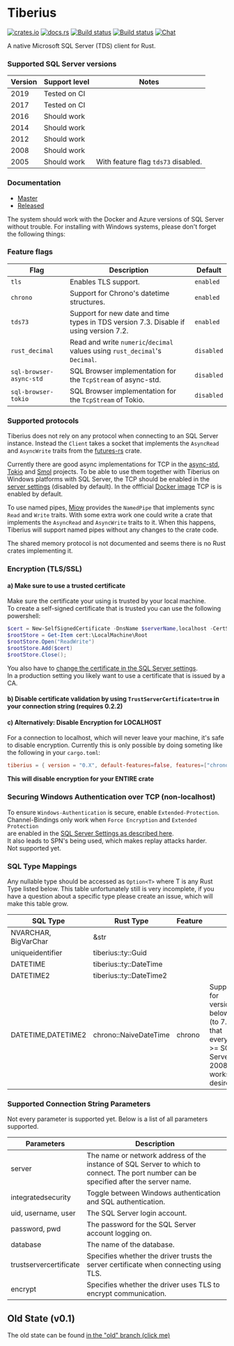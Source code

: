 # Tiberius
[![crates.io](https://meritbadge.herokuapp.com/tiberius)](https://crates.io/crates/tiberius)
[![docs.rs](https://docs.rs/tiberius/badge.svg)](https://docs.rs/tiberius)
[![Build status](https://badge.buildkite.com/172053d935f64a275beca911ab20bad34e7597775ce024469d.svg)](https://buildkite.com/prisma/tiberius)
[![Build status](https://ci.appveyor.com/api/projects/status/vr39e8qd42n3yf0i/branch/master?svg=true)](https://ci.appveyor.com/project/pimeys/tiberius/branch/master)
[![Chat](https://img.shields.io/discord/664092374359605268)](https://discord.gg/8sF4ej)

A native Microsoft SQL Server (TDS) client for Rust.

### Supported SQL Server versions

| Version | Support level | Notes                               |
|---------|---------------|-------------------------------------|
|    2019 | Tested on CI  |                                     |
|    2017 | Tested on CI  |                                     |
|    2016 | Should work   |                                     |
|    2014 | Should work   |                                     |
|    2012 | Should work   |                                     |
|    2008 | Should work   |                                     |
|    2005 | Should work   | With feature flag `tds73` disabled. |

### Documentation

- [Master](https://prisma.github.io/tiberius/tiberius/index.html)
- [Released](https://docs.rs/tiberius)

The system should work with the Docker and Azure versions of SQL Server without
trouble. For installing with Windows systems, please don't forget the following
things:

### Feature flags

| Flag           | Description                                                                           | Default    |
|----------------|---------------------------------------------------------------------------------------|------------|
| `tls`          | Enables TLS support.                                                                  | `enabled`  |
| `chrono`       | Support for Chrono's datetime structures.                                             | `enabled`  |
| `tds73`        | Support for new date and time types in TDS version 7.3. Disable if using version 7.2. | `enabled`  |
| `rust_decimal` | Read and write `numeric`/`decimal` values using `rust_decimal`'s `Decimal`.           | `disabled` |
| `sql-browser-async-std` | SQL Browser implementation for the `TcpStream` of async-std.                  | `disabled` |
| `sql-browser-tokio`     | SQL Browser implementation for the `TcpStream` of Tokio.                      | `disabled` |

### Supported protocols

Tiberius does not rely on any protocol when connecting to an SQL Server
instance. Instead the `Client` takes a socket that implements the `AsyncRead`
and `AsyncWrite` traits from the [futures-rs](https://crates.io/crates/futures)
crate.

Currently there are good async implementations for TCP in the
[async-std](https://crates.io/crates/async-std),
[Tokio](https://crates.io/crates/tokio) and
[Smol](https://crates.io/crates/smol) projects. To be able to use them together
with Tiberius on Windows platforms with SQL Server, the TCP should be enabled in
the [server
settings](https://technet.microsoft.com/en-us/library/hh231672(v=sql.110).aspx)
(disabled by default). In the offficial [Docker image](https://hub.docker.com/_/microsoft-mssql-server)
TCP is is enabled by default.

To use named pipes, [Miow](https://crates.io/crates/miow) provides the
`NamedPipe` that implements sync `Read` and `Write` traits. With some extra work
one could write a crate that implements the `AsyncRead` and `AsyncWrite` traits
to it. When this happens, Tiberius will support named pipes without any changes
to the crate code.

The shared memory protocol is not documented and seems there is no Rust crates
implementing it.

### Encryption (TLS/SSL)

#### a) Make sure to use a trusted certificate
Make sure the certificate your using is trusted by your local machine.  
To create a self-signed certificate that is trusted you can use the following powershell:

```powershell
$cert = New-SelfSignedCertificate -DnsName $serverName,localhost -CertStoreLocation cert:\LocalMachine\My
$rootStore = Get-Item cert:\LocalMachine\Root
$rootStore.Open("ReadWrite")
$rootStore.Add($cert)
$rootStore.Close();
```

You also have to [change the certificate in the SQL Server settings](https://support.microsoft.com/en-us/help/316898/how-to-enable-ssl-encryption-for-an-instance-of-sql-server-by-using-microsoft-management-console).  
In a production setting you likely want to use a certificate that is issued by a
CA.

#### b) Disable certificate validation by using `TrustServerCertificate=true` in your connection string (requires 0.2.2)

#### c) Alternatively: Disable Encryption for LOCALHOST
For a connection to localhost, which will never leave your machine, it's safe to disable encryption.
Currently this is only possible by doing someting like the following in your `cargo.toml`:
```toml
tiberius = { version = "0.X", default-features=false, features=["chrono"] }
```
**This will disable encryption for your ENTIRE crate**  

### Securing Windows Authentication over TCP (non-localhost)

To ensure `Windows-Authentication` is secure, enable `Extended-Protection`.  
Channel-Bindings only work when `Force Encryption` and `Extended Protection`  
are enabled in the [SQL Server Settings as described here](https://docs.microsoft.com/en-us/sql/database-engine/configure-windows/connect-to-the-database-engine-using-extended-protection).  
It also leads to SPN's being used, which makes replay attacks harder.  
Not supported yet.

### SQL Type Mappings

Any nullable type should be accessed as `Option<T>` where T is any Rust Type
listed below. This table unfortunately still is very incomplete, if you have a
question about a specific type please create an issue, which will make this
table grow.

| SQL Type             | Rust Type               | Feature |                                                                                                 |
|----------------------|-------------------------|---------|-------------------------------------------------------------------------------------------------|
| NVARCHAR, BigVarChar | &str                    |         |                                                                                                 |
| uniqueidentifier     | tiberius::ty::Guid      |         |                                                                                                 |
| DATETIME             | tiberius::ty::DateTime  |         |                                                                                                 |
| DATETIME2            | tiberius::ty::DateTime2 |         |                                                                                                 |
| DATETIME,DATETIME2   | chrono::NaiveDateTime   | chrono  | Support for versions below 7.4 (to 7.2 so that everything >= SQL Server 2008 works) is desired. |

### Supported Connection String Parameters

Not every parameter is supported yet. Below is a list of all parameters
supported.

| Parameters             | Description                                                                                                                            |
|------------------------|----------------------------------------------------------------------------------------------------------------------------------------|
| server                 | The name or network address of the instance of SQL Server to which to connect. The port number can be specified after the server name. |
| integratedsecurity     | Toggle between Windows authentication and SQL authentication.                                                                          |
| uid, username, user    | The SQL Server login account.                                                                                                          |
| password, pwd          | The password for the SQL Server account logging on.                                                                                    |
| database               | The name of the database.                                                                                                              |
| trustservercertificate | Specifies whether the driver trusts the server certificate when connecting using TLS.                                                  |
| encrypt                | Specifies whether the driver uses TLS to encrypt communication.                                                                        |

## Old State (v0.1)

The old state can be found [in the "old" branch (click
me)](https://github.com/steffengy/tiberius/tree/old)

